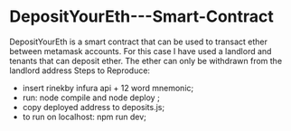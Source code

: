 # DepositYourEth---Smart-Contract
DepositYourEth is a smart contract that can be used to transact ether between metamask accounts.
For this case I have used a landlord and tenants that can deposit ether. The ether can only be withdrawn from the landlord address
Steps to Reproduce:

- insert rinekby infura api + 12 word mnemonic;
- run: node compile and node deploy ;
- copy deployed address to deposits.js;
- to run on localhost: npm run dev;
